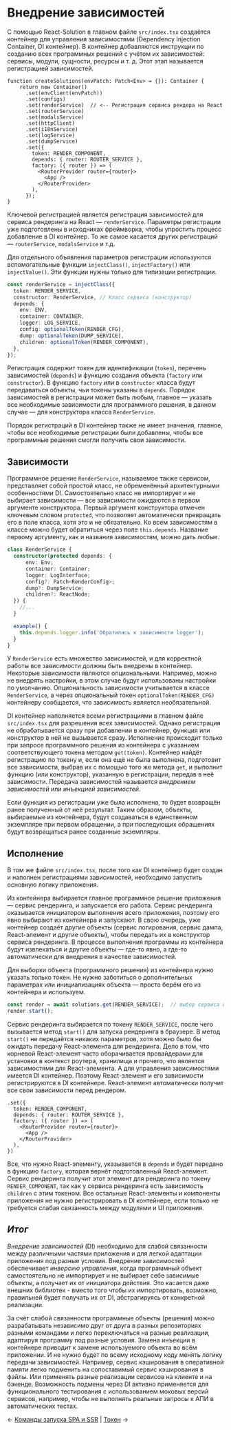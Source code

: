 # Внедрение зависимостей

С помощью React-Solution в главном файле `src/index.tsx` создаётся контейнер для управления зависимостями (Dependency Injection Container, DI контейнер). В контейнер добавляются инструкции по созданию всех программных решений с учётом их зависимостей: сервисы, модули, сущности, ресурсы и т. д. Этот этап называется регистрацией зависимостей.

```tsx
function createSolutions(envPatch: Patch<Env> = {}): Container {
    return new Container()  
      .set(envClient(envPatch))  
      .set(configs)  
      .set(renderService)  // <-- Регистрация сервиса рендера на React
      .set(routerService)  
      .set(modalsService)  
      .set(httpClient)  
      .set(i18nService)  
      .set(logService)  
      .set(dumpService)  
      .set({  
        token: RENDER_COMPONENT,  
        depends: { router: ROUTER_SERVICE },  
        factory: ({ router }) => (  
          <RouterProvider router={router}>  
            <App />      
          </RouterProvider>    
        ),  
      });
}
```

Ключевой регистрацией является регистрация зависимостей для сервиса рендеринга на React — `renderService`. Параметры регистрации уже подготовлены в исходниках фреймворка, чтобы упростить процесс добавление в DI контейнер. То же самое касается других регистраций — `routerService`, `modalsService` и т.д. 

Для отдельного объявления параметров регистрации используются вспомогательные функции `injectClass()`, `injectFactory()` или `injectValue()`. Эти функции нужны только для типизации регистрации.

```ts
const renderService = injectClass({  
  token: RENDER_SERVICE,  
  constructor: RenderService, // Класс сервиса (конструктор) 
  depends: {  
    env: ENV,  
    container: CONTAINER,  
    logger: LOG_SERVICE,  
    config: optionalToken(RENDER_CFG),
    dump: optionalToken(DUMP_SERVICE),    
    children: optionalToken(RENDER_COMPONENT),  
  },  
});
```

Регистрация содержит токен для идентификации (`token`), перечень зависимостей (`depends`) и функцию создания объекта (`factory` или `constructor`). В функцию `factory` или в `constructor` класса будут передаваться объекты, чьи токены указаны в `depends`. Порядок зависимостей в регистрации может быть любым, главное — указать все необходимые зависимости для программного решения, в данном случае — для конструктора класса `RenderService`. 

Порядок регистраций в DI контейнер также не имеет значения, главное, чтобы все необходимые регистрации были добавлены, чтобы все программные решения смогли получить свои зависимости.
## Зависимости

Программное решение `RenderService`, называемое также сервисом, представляет собой простой класс, не обременённый архитектурными особенностями DI. Самостоятельно класс не импортирует и не выбирает зависимости — все зависимости ожидаются в первом аргументе конструктора. Первый аргумент конструктора отмечен ключевым словом `protected`, что позволяет автоматически превращать его в поле класса, хотя это и не обязательно. Ко всем зависимостям в классе можно будет обратиться через поле `this.depends`. Название первому аргументу, как и названия зависимостям, можно дать любые.

```ts
class RenderService {  
  constructor(protected depends: {
      env: Env;  
      container: Container;  
      logger: LogInterface;
      config?: Patch<RenderConfig>;
      dump?: DumpService;          
      children?: ReactNode;
  }) {
    //...
  }

  example() {
    this.depends.logger.info('Обратились к зависимости logger');
  }
}
```

У `RenderService` есть множество зависимостей, и для корректной работы все зависимости должны быть внедрены в контейнер. Некоторые зависимости являются опциональными. Например, можно не внедрять настройки, в этом случае будут использованы настройки по умолчанию. Опциональность зависимости учитывается в классе `RenderService`, а через опциональный токен `optionalToken(RENDER_CFG)` контейнеру сообщается, что зависимость является необязательной.

DI контейнер наполняется всеми регистрациями в главном файле `src/index.tsx` для разрешения всех зависимостей. Однако регистрация не обрабатывается сразу при добавлении в контейнер, функция или конструктор в ней не вызывается сразу. Исполнение происходит только при запросе программного решения из контейнера с указанием соответствующего токена методом `get(token)`. Контейнер найдёт регистрацию по токену и, если она ещё не была выполнена, подготовит все зависимости, выбрав их с помощью того же метода `get`, и выполнит функцию (или конструктор), указанную в регистрации, передав в неё зависимости. Передача зависимостей называется *внедрением зависимостей* или *инъекцией зависимостей*. 

Если функция из регистрации уже была исполнена, то будет возвращён ранее полученный от неё результат. Таким образом, объекты, выбираемые из контейнера, будут создаваться в единственном экземпляре при первом обращении, а при последующих обращениях будут возвращаться ранее созданные экземпляры.

## Исполнение

В том же файле `src/index.tsx`, после того как DI контейнер будет создан и наполнен регистрациями зависимостей, необходимо запустить основную логику приложения.

Из контейнера выбирается главное программное решение приложения — сервис рендеринга, и запускается его работа. Сервис рендеринга оказывается инициатором выполнения всего приложения, поэтому его явно выбирают из контейнера и запускают. В свою очередь, уже контейнер создаёт другие объекты (сервис логирования, сервис дампа, React-элемент и другие объекты), чтобы передать их в конструктор сервиса рендеринга. В процессе выполнения программы из контейнера будут извлекаться и другие объекты — где-то явно, а где-то автоматически для внедрения в качестве зависимостей.

Для выборки объекта (программного решения) из контейнера нужно указать только токен. Не нужно заботиться о дополнительных параметрах или инициализациях объекта — просто берём его из контейнера и используем.

```ts 
const render = await solutions.get(RENDER_SERVICE);  // выбор сервиса из контейрера solutions
render.start();
```

Сервис рендеринга выбирается по токену `RENDER_SERVICE`, после чего вызывается метод `start()` для запуска рендеринга в браузере. В метод `start()` не передаётся никаких параметров, хотя можно было бы ожидать передачу React-элемента для рендеринга. Дело в том, что корневой React-элемент часто оборачивается провайдерами для установки в контекст роутера, хранилища и прочего, что является зависимостями для React-элемента. А для управления зависимостями имеется DI контейнер. Поэтому React-элемент и его зависимости регистрируются в DI контейнере. React-элемент автоматически получит все свои зависимости перед рендером.

```tsx
.set({  
  token: RENDER_COMPONENT,  
  depends: { router: ROUTER_SERVICE },  
  factory: ({ router }) => (  
    <RouterProvider router={router}>  
      <App />    
    </RouterProvider>
  ),  
})
```

Все, что нужно React-элементу, указывается в `depends` и будет передано в функцию `factory`, которая вернёт подготовленный React-элемент. Сервис рендеринга получит этот элемент для рендеринга по токену `RENDER_COMPONENT`, так как у сервиса рендеринга есть зависимость `children` с этим токеном. Все остальные React-элементы и компоненты приложения не нужно регистрировать в DI контейнере, если только не требуется слабая связанность между модулями и UI приложения.

## _Итог_

*Внедрение зависимостей* (DI) необходимо для слабой связанности между различными частями приложения и для легкой адаптации приложения под разные условия. Внедрение зависимостей обеспечивает *инверсию управления*, когда программный объект самостоятельно не импортирует и не выбирает себе зависимые объекты, а получает их от инициатора действия. Это касается даже внешних библиотек - вместо того чтобы их импортировать, возможно, правильней будет получать их от DI, абстрагируясь от конкретной реализации.

За счёт слабой связанности программные объекты (решения) можно разрабатывать независимо друг от друга в разных репозиториях разными командами и легко переключаться на разные реализации, адаптируя программу под разные условия. Замена инъекции в контейнере приводит к замене используемого объекта во всём приложении. И не нужно будет по всему исходному коду менять логику передачи зависимостей. Например, сервис кэширования в оперативной памяти легко подменить на сопоставимый сервис кэширования в файлы. Или применять разные реализации сервисов на клиенте и на бэкенде. Возможность подмены через DI активно применяется для функционального тестирования с использованием моковых версий сервисов, например, чтобы не выполнять реальные запросы к АПИ в автоматических тестах. 

← [Команды запуска SPA и SSR](npm_commands_for_start_spa_ssr.md) | [Токен](dependency_management/token.md) →
